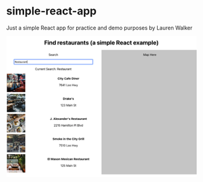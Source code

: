 # simple-react-app
Just a simple React app for practice and demo purposes by Lauren Walker

![](doc/ScreenShot.png)